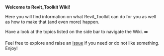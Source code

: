 **Welcome to Revit_Toolkit Wiki!**

Here you will find information on what Revit_Toolkit can do for you as well as how to make that (and even more) happen. 

Have a look at the topics listed on the side bar to navigate the Wiki. ➡️ 

Feel free to explore and raise an [issue](https://github.com/BHoM/Revit_Toolkit/issues) if you need or do not like something. Enjoy!